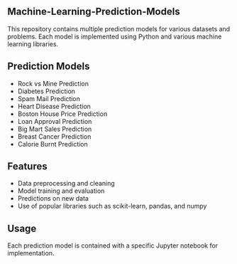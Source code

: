 ## Machine-Learning-Prediction-Models
This repository contains multiple prediction models for various datasets and problems. Each model is implemented using Python and various machine learning libraries.

## Prediction Models 
- Rock vs Mine Prediction
- Diabetes Prediction
- Spam Mail Prediction
- Heart Disease Prediction
- Boston House Price Prediction
- Loan Approval Prediction
- Big Mart Sales Prediction
- Breast Cancer Prediction
- Calorie Burnt Prediction

## Features
- Data preprocessing and cleaning
- Model training and evaluation
- Predictions on new data
- Use of popular libraries such as scikit-learn, pandas, and numpy

## Usage
Each prediction model is contained with a specific Jupyter notebook for implementation.
